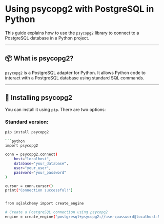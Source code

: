 # Using psycopg2 with PostgreSQL in Python

This guide explains how to use the `psycopg2` library to connect to a PostgreSQL database in a Python project.

---

## 📦 What is psycopg2?

`psycopg2` is a PostgreSQL adapter for Python. It allows Python code to interact with a PostgreSQL database using standard SQL commands.

---

## 🔧 Installing psycopg2

You can install it using `pip`. There are two options:

### Standard version:
```bash
pip install psycopg2
 
```python
import psycopg2

conn = psycopg2.connect(
    host="localhost",
    database="your_database",
    user="your_user",
    password="your_password"
)

cursor = conn.cursor()
print("Connection successful!")


from sqlalchemy import create_engine

# Create a PostgreSQL connection using psycopg2
engine = create_engine("postgresql+psycopg2://user:password@localhost:5432/dbname")
